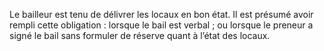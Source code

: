 Le bailleur est tenu de délivrer les locaux en bon état. Il est présumé avoir rempli
cette obligation :
lorsque le bail est verbal ;
ou lorsque le preneur a signé le bail sans formuler de réserve quant à l’état des locaux.